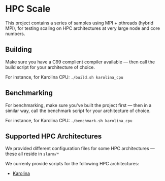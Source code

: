 # HPC Scale

This project contains a series of samples using MPI + pthreads (hybrid MPI),
for testing scaling on HPC architectures at very large node and core numbers.

## Building
Make sure you have a C99 complient compiler available — then call the build script for your architecture of choice.

For instance, for Karolina CPU: `./build.sh karolina_cpu`

## Benchmarking
For benchmarking, make sure you've built the project first — then in a similar way, call the benchmark script for
your architecture of choice.

For instance, for Karolina CPU: `./benchmark.sh karolina_cpu`

## Supported HPC Architectures
We provided different configuration files for some HPC architectures — these all reside in `slurm/*`

We currenly provide scripts for the following HPC architectures:

- [Karolina](https://www.it4i.cz/en/infrastructure/karolina)
